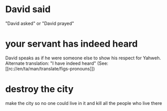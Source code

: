 # David said

"David asked" or "David prayed"

# your servant has indeed heard

David speaks as if he were someone else to show his respect for Yahweh. Alternate translation: "I have indeed heard" (See: [[rc://en/ta/man/translate/figs-pronouns]])

# destroy the city

make the city so no one could live in it and kill all the people who live there

